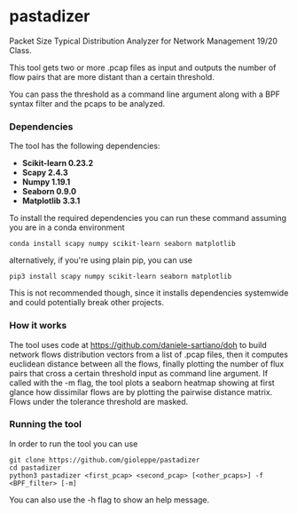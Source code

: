 # pastadizer
Packet Size Typical Distribution Analyzer for Network Management 19/20 Class.

This tool gets two or more .pcap files as input 
and outputs the number of flow pairs that are more distant than a certain
threshold.

You can pass the threshold as a command line argument
 along with a BPF syntax filter and the pcaps to be analyzed.

### Dependencies
The tool has the following dependencies:
- **Scikit-learn 0.23.2**
- **Scapy 2.4.3** 
- **Numpy 1.19.1**
- **Seaborn 0.9.0**
- **Matplotlib 3.3.1**

To install the required dependencies you 
can run these command assuming you are in a 
conda environment

`conda install scapy numpy scikit-learn seaborn matplotlib`

alternatively, if you're using plain pip, you can use

`pip3 install scapy numpy scikit-learn seaborn matplotlib`

This is not recommended though, since it
 installs dependencies systemwide and could potentially break other projects.
 
 ### How it works
 
 The tool uses code at https://github.com/daniele-sartiano/doh 
 to build network flows distribution vectors from a list of .pcap files,
  then it computes euclidean 
 distance between all the flows, finally plotting the number
 of flux pairs that cross a certain threshold input as command line argument.
 If called with the -m flag, the tool plots a seaborn heatmap showing 
 at first glance how dissimilar flows are by plotting the pairwise distance matrix.
 Flows under the tolerance threshold are masked.
 
 ### Running the tool
 
 In order to run the tool you can use 
 
~~~
git clone https://github.com/gioleppe/pastadizer
cd pastadizer
python3 pastadizer <first_pcap> <second_pcap> [<other_pcaps>] -f <BPF_filter> [-m]
~~~

You can also use the -h flag to show an help message.